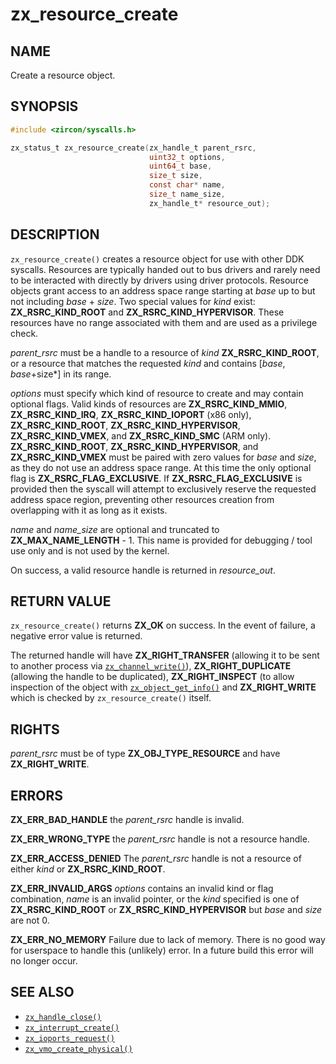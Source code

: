 # zx_resource_create

## NAME

<!-- Contents of this heading updated by update-docs-from-fidl, do not edit. -->

Create a resource object.

## SYNOPSIS

<!-- Contents of this heading updated by update-docs-from-fidl, do not edit. -->

```c
#include <zircon/syscalls.h>

zx_status_t zx_resource_create(zx_handle_t parent_rsrc,
                               uint32_t options,
                               uint64_t base,
                               size_t size,
                               const char* name,
                               size_t name_size,
                               zx_handle_t* resource_out);
```

## DESCRIPTION

`zx_resource_create()` creates a resource object for use with other DDK
syscalls. Resources are typically handed out to bus drivers and rarely need to
be interacted with directly by drivers using driver protocols. Resource objects
grant access to an address space range starting at *base* up to but not
including *base* + *size*. Two special values for *kind* exist:
**ZX_RSRC_KIND_ROOT** and **ZX_RSRC_KIND_HYPERVISOR**. These resources have no
range associated with them and are used as a privilege check.

*parent_rsrc* must be a handle to a resource of *kind* **ZX_RSRC_KIND_ROOT**, or
a resource that matches the requested *kind* and contains [*base*, *base*+size*]
in its range.

*options* must specify which kind of resource to create and may contain optional
flags. Valid kinds of resources are **ZX_RSRC_KIND_MMIO**, **ZX_RSRC_KIND_IRQ**,
**ZX_RSRC_KIND_IOPORT** (x86 only), **ZX_RSRC_KIND_ROOT**,
**ZX_RSRC_KIND_HYPERVISOR**, **ZX_RSRC_KIND_VMEX**, and **ZX_RSRC_KIND_SMC**
(ARM only).
**ZX_RSRC_KIND_ROOT**, **ZX_RSRC_KIND_HYPERVISOR**, and **ZX_RSRC_KIND_VMEX**
must be paired with zero values for *base* and *size*, as they do not use
an address space range.
At this time the only optional flag is **ZX_RSRC_FLAG_EXCLUSIVE**. If
**ZX_RSRC_FLAG_EXCLUSIVE** is provided then the syscall will attempt to
exclusively reserve the requested address space region, preventing other
resources creation from overlapping with it as long as it exists.

*name* and *name_size* are optional and truncated to **ZX_MAX_NAME_LENGTH** - 1.
This name is provided for debugging / tool use only and is not used by the
kernel.

On success, a valid resource handle is returned in *resource_out*.

## RETURN VALUE

`zx_resource_create()` returns **ZX_OK** on success. In the event of failure, a
negative error value is returned.

The returned handle will have **ZX_RIGHT_TRANSFER** (allowing it to be sent to
another process via [`zx_channel_write()`]), **ZX_RIGHT_DUPLICATE** (allowing
the handle to be duplicated), **ZX_RIGHT_INSPECT** (to allow inspection of the
object with [`zx_object_get_info()`] and **ZX_RIGHT_WRITE** which is checked by
`zx_resource_create()` itself.

## RIGHTS

<!-- Contents of this heading updated by update-docs-from-fidl, do not edit. -->

*parent_rsrc* must be of type **ZX_OBJ_TYPE_RESOURCE** and have **ZX_RIGHT_WRITE**.

## ERRORS

**ZX_ERR_BAD_HANDLE** the *parent_rsrc* handle is invalid.

**ZX_ERR_WRONG_TYPE** the *parent_rsrc* handle is not a resource handle.

**ZX_ERR_ACCESS_DENIED** The *parent_rsrc* handle is not a resource of either
*kind* or **ZX_RSRC_KIND_ROOT**.

**ZX_ERR_INVALID_ARGS** *options* contains an invalid kind or flag combination,
*name* is an invalid pointer, or the *kind* specified is one of
**ZX_RSRC_KIND_ROOT** or **ZX_RSRC_KIND_HYPERVISOR** but *base* and *size* are
not 0.

**ZX_ERR_NO_MEMORY** Failure due to lack of memory. There is no good way for
userspace to handle this (unlikely) error. In a future build this error will no
longer occur.

## SEE ALSO

 - [`zx_handle_close()`]
 - [`zx_interrupt_create()`]
 - [`zx_ioports_request()`]
 - [`zx_vmo_create_physical()`]

<!-- References updated by update-docs-from-fidl, do not edit. -->

[`zx_channel_write()`]: channel_write.md
[`zx_handle_close()`]: handle_close.md
[`zx_interrupt_create()`]: interrupt_create.md
[`zx_ioports_request()`]: ioports_request.md
[`zx_object_get_info()`]: object_get_info.md
[`zx_vmo_create_physical()`]: vmo_create_physical.md
